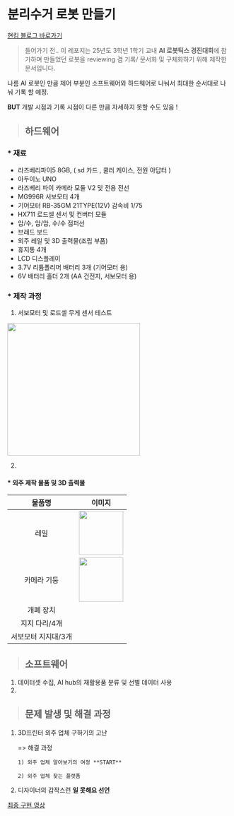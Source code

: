 # 분리수거 로봇 만들기

[현킴 블로그 바로가기](https://blog.naver.com/3h12n_17)

> 들어가기 전.. 이 레포지는 25년도 3학년 1학기 교내 **AI 로봇틱스 경진대회**에 참가하며 만들었던
로봇을 reviewing 겸 기록/ 문서화 및 구체화하기 위해 제작한 문서입니다. 


나름 AI 로봇인 만큼 제어 부분인 소프트웨어와 하드웨어로 나눠서 최대한 순서대로 나눠 기록 할 예정. 

**BUT** 개발 시점과 기록 시점이 다른 만큼 자세하지 못할 수도 있음 ! 

> ## 하드웨어
### * 재료
- 라즈베리파이5 8GB, ( sd 카드 , 쿨러 케이스, 전원 아답터 ) 
- 아두이노 UNO
- 라즈베리 파이 카메라 모듈 V2 및 전용 전선
- MG996R 서보모터 4개
- 기어모터 RB-35GM 21TYPE(12V) 감속비 1/75
- HX711 로드셀 센서 및 컨버터 모듈 
- 암/수, 암/암, 수/수 점퍼선
- 브래드 보드
- 외주 레일 및 3D 출력물(조립 부품)
- 휴지통 4개
- LCD 디스플레이
- 3.7V 리튬폴리머 배터리 3개 (기어모터 용)
- 6V 배터리 홀더 2개 (AA 건전지, 서보모터 용) 

### * 제작 과정
1. 서보모터 및 로드셀 무게 센서 테스트

<img src="https://github.com/user-attachments/assets/2bc9d8c5-c53b-46fb-bd70-956437885a5b" width=300></img>

2. 


#### * 외주 제작 물품 및 3D 출력물 
| 물품명 | 이미지 |
| :--: | :--:| 
| 레일 |<img src="https://github.com/user-attachments/assets/9f8db963-4295-4844-a26f-54ac8a95ab24" width="100" height="100" /> |
| 카메라 기둥 |<img src="KakaoTalk_20250930_225040434_01](https://github.com/user-attachments/assets/f36533e6-ef94-43be-acd4-f21c9c1475ec" width="100" height="100" /> |
| 개폐 장치 | | 
| 지지 다리/4개 | |
| 서보모터 지지대/3개 | | 


> ## 소프트웨어
1. 데이터셋 수집, AI hub의 재활용품 분류 및 선별 데이터 사용
2. 

> ## 문제 발생 및 해결 과정

 1. 3D프린터 외주 업체 구하기의 고난

    => 해결 과정

        1) 외주 업체 알아보기의 여정 **START**

        2) 외주 업체 찾는 플랫폼 

 3. 디자이너의 갑작스런 **일 못해요 선언**





[최종 구현 영상](https://github.com/user-attachments/assets/eab7a455-67b8-41ef-9765-5a9b750e43b5)





